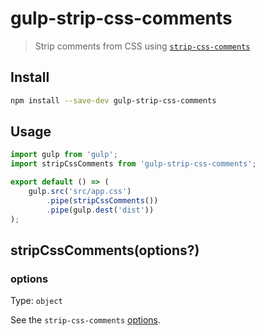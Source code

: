 # gulp-strip-css-comments

> Strip comments from CSS using [`strip-css-comments`](https://github.com/sindresorhus/strip-css-comments)

## Install

```sh
npm install --save-dev gulp-strip-css-comments
```

## Usage

```js
import gulp from 'gulp';
import stripCssComments from 'gulp-strip-css-comments';

export default () => (
	gulp.src('src/app.css')
		.pipe(stripCssComments())
		.pipe(gulp.dest('dist'))
);
```

## stripCssComments(options?)

### options

Type: `object`

See the `strip-css-comments` [options](https://github.com/sindresorhus/strip-css-comments#options).
